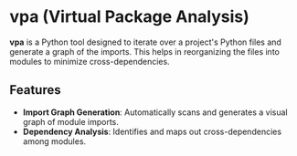 # vpa (Virtual Package Analysis)

**vpa** is a Python tool designed to iterate over a project's Python files and generate a graph of the imports. This helps in reorganizing the files into modules to minimize cross-dependencies.

## Features

- **Import Graph Generation**: Automatically scans and generates a visual graph of module imports.
- **Dependency Analysis**: Identifies and maps out cross-dependencies among modules.

